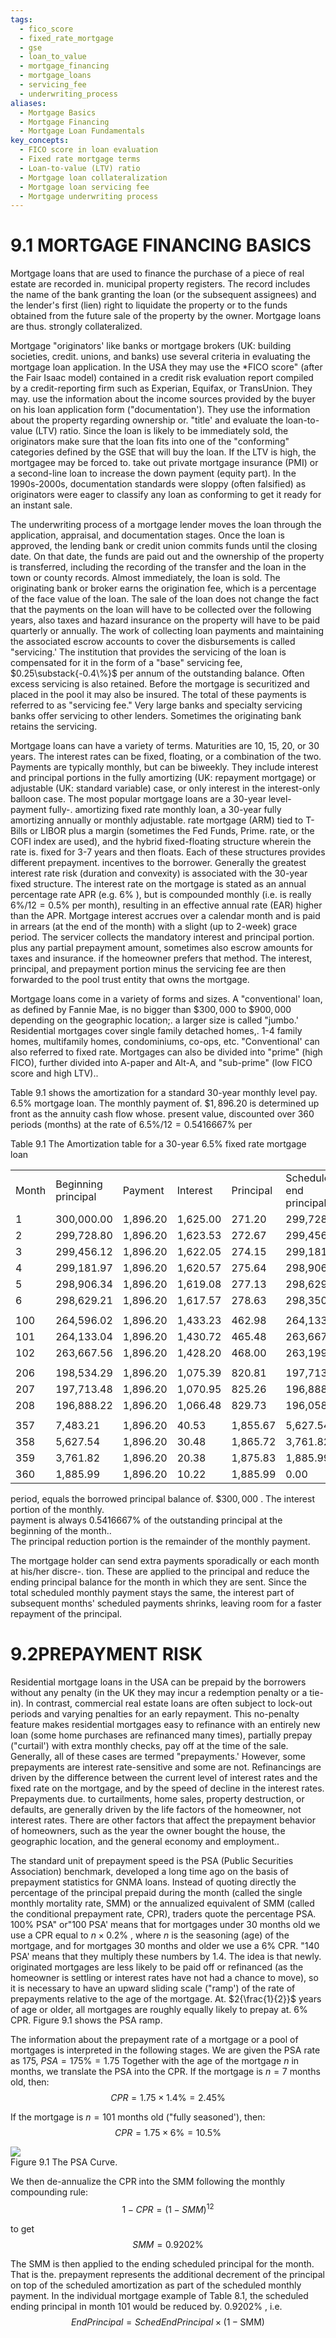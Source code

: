 ```yaml
---
tags:
  - fico_score
  - fixed_rate_mortgage
  - gse
  - loan_to_value
  - mortgage_financing
  - mortgage_loans
  - servicing_fee
  - underwriting_process
aliases:
  - Mortgage Basics
  - Mortgage Financing
  - Mortgage Loan Fundamentals
key_concepts:
  - FICO score in loan evaluation
  - Fixed rate mortgage terms
  - Loan-to-value (LTV) ratio
  - Mortgage loan collateralization
  - Mortgage loan servicing fee
  - Mortgage underwriting process
---
```


# 9.1  MORTGAGE FINANCING BASICS  

Mortgage loans that are used to finance the purchase of a piece of real estate are recorded in. municipal property registers. The record includes the name of the bank granting the loan (or the subsequent assignees) and the lender's first (lien) right to liquidate the property or to the funds obtained from the future sale of the property by the owner. Mortgage loans are thus. strongly collateralized.  

Mortgage "originators' like banks or mortgage brokers (UK: building societies, credit. unions, and banks) use several criteria in evaluating the mortgage loan application. In the USA they may use the \*FICO score" (after the Fair Isaac model) contained in a credit risk evaluation report compiled by a credit-reporting firm such as Experian, Equifax, or TransUnion. They may. use the information about the income sources provided by the buyer on his loan application form ("documentation'). They use the information about the property regarding ownership or. "title' and evaluate the loan-to-value (LTV) ratio. Since the loan is likely to be immediately sold, the originators make sure that the loan fits into one of the "conforming" categories defined by the GSE that will buy the loan. If the LTV is high, the mortgagee may be forced to. take out private mortgage insurance (PMI) or a second-line loan to increase the down payment (equity part). In the 1990s-2000s, documentation standards were sloppy (often falsified) as originators were eager to classify any loan as conforming to get it ready for an instant sale.  

The underwriting process of a mortgage lender moves the loan through the application, appraisal, and documentation stages. Once the loan is approved, the lending bank or credit union commits funds until the closing date. On that date, the funds are paid out and the ownership of the property is transferred, including the recording of the transfer and the loan in the town or county records. Almost immediately, the loan is sold. The originating bank or broker earns the origination fee, which is a percentage of the face value of the loan. The sale of the loan does not change the fact that the payments on the loan will have to be collected over the following years, also taxes and hazard insurance on the property will have to be paid quarterly or annually. The work of collecting loan payments and maintaining the associated escrow accounts to cover the disbursements is called "servicing.' The institution that provides the servicing of the loan is compensated for it in the form of a "base" servicing fee, $0.25\substack{-0.4\%}$ per annum of the outstanding balance. Often excess servicing is also retained. Before the mortgage is securitized and placed in the pool it may also be insured. The total of these payments is referred to as "servicing fee." Very large banks and specialty servicing banks offer servicing to other lenders. Sometimes the originating bank retains the servicing.  

Mortgage loans can have a variety of terms. Maturities are 10, 15, 20, or 30 years. The interest rates can be fixed, floating, or a combination of the two. Payments are typically monthly, but can be biweekly. They include interest and principal portions in the fully amortizing (UK: repayment mortgage) or adjustable (UK: standard variable) case, or only interest in the interest-only balloon case. The most popular mortgage loans are a 30-year level-payment fully-. amortizing fixed rate monthly loan, a 30-year fully amortizing annually or monthly adjustable. rate mortgage (ARM) tied to T-Bills or LIBOR plus a margin (sometimes the Fed Funds, Prime. rate, or the COFI index are used), and the hybrid fixed-floating structure wherein the rate is. fixed for 3-7 years and then floats. Each of these structures provides different prepayment. incentives to the borrower. Generally the greatest interest rate risk (duration and convexity) is associated with the 30-year fixed structure. The interest rate on the mortgage is stated as an annual percentage rate APR (e.g. $6\%$ ), but is compounded monthly (i.e. is really $6\%/12=0.5\%$ per month), resulting in an effective annual rate (EAR) higher than the APR. Mortgage interest accrues over a calendar month and is paid in arrears (at the end of the month) with a slight (up to 2-week) grace period. The servicer collects the mandatory interest and principal portion. plus any partial prepayment amount, sometimes also escrow amounts for taxes and insurance. if the homeowner prefers that method. The interest, principal, and prepayment portion minus the servicing fee are then forwarded to the pool trust entity that owns the mortgage.  

Mortgage loans come in a variety of forms and sizes. A "conventional' loan, as defined by Fannie Mae, is no bigger than $\$300,000$ to $\$900,000$ depending on the geographic location;. a larger size is called "jumbo.' Residential mortgages cover single family detached homes,. 1-4 family homes, multifamily homes, condominiums, co-ops, etc. "Conventional' can also referred to fixed rate. Mortgages can also be divided into "prime" (high FICO), further divided into A-paper and Alt-A, and "sub-prime" (low FICO score and high LTV)..  

Table 9.1 shows the amortization for a standard 30-year monthly level pay. $6.5\%$ mortgage loan. The monthly payment of. $\$1,896.20$ is determined up front as the annuity cash flow whose. present value, discounted over 360 periods (months) at the rate of $6.5\%/12=0.5416667\%$ per  

Table 9.1 The Amortization table for a 30-year $6.5\%$ fixed rate mortgage loan   


<html><body><table><tr><td>Month</td><td>Beginning principal</td><td>Payment</td><td>Interest</td><td>Principal</td><td>Scheduled end principal</td></tr><tr><td>1</td><td>300,000.00</td><td>1,896.20</td><td>1,625.00</td><td>271.20</td><td>299,728.80</td></tr><tr><td>2</td><td>299,728.80</td><td>1,896.20</td><td>1,623.53</td><td>272.67</td><td>299,456.12</td></tr><tr><td>3</td><td>299,456.12</td><td>1,896.20</td><td>1,622.05</td><td>274.15</td><td>299,181.97</td></tr><tr><td>4</td><td>299,181.97</td><td>1,896.20</td><td>1,620.57</td><td>275.64</td><td>298,906.34</td></tr><tr><td>5</td><td>298,906.34</td><td>1,896.20</td><td>1,619.08</td><td>277.13</td><td>298,629.21</td></tr><tr><td>6</td><td>298,629.21</td><td>1,896.20</td><td>1,617.57</td><td>278.63</td><td>298,350.58</td></tr><tr><td></td><td></td><td></td><td></td><td></td><td></td></tr><tr><td>100</td><td>264,596.02</td><td>1,896.20</td><td>1,433.23</td><td>462.98</td><td>264,133.04</td></tr><tr><td>101</td><td>264,133.04</td><td>1,896.20</td><td>1,430.72</td><td>465.48</td><td>263,667.56</td></tr><tr><td>102</td><td>263,667.56</td><td>1,896.20</td><td>1,428.20</td><td>468.00</td><td>263,199.55</td></tr><tr><td></td><td></td><td></td><td></td><td></td><td></td></tr><tr><td>206</td><td>198,534.29</td><td>1,896.20</td><td>1,075.39</td><td>820.81</td><td>197,713.48</td></tr><tr><td>207</td><td>197,713.48</td><td>1,896.20</td><td>1,070.95</td><td>825.26</td><td>196,888.22</td></tr><tr><td>208</td><td>196,888.22</td><td>1,896.20</td><td>1,066.48</td><td>829.73</td><td>196,058.50</td></tr><tr><td></td><td></td><td></td><td></td><td></td><td></td></tr><tr><td>357</td><td>7,483.21</td><td>1,896.20</td><td>40.53</td><td>1,855.67</td><td>5,627.54</td></tr><tr><td>358</td><td>5,627.54</td><td>1,896.20</td><td>30.48</td><td>1,865.72</td><td>3,761.82</td></tr><tr><td>359</td><td>3,761.82</td><td>1,896.20</td><td>20.38</td><td>1,875.83</td><td>1,885.99</td></tr><tr><td>360</td><td>1,885.99</td><td>1,896.20</td><td>10.22</td><td>1,885.99</td><td>0.00</td></tr></table></body></html>  

period, equals the borrowed principal balance of. $\$300,000$ . The interest portion of the monthly.   
payment is always $0.5416667\%$ of the outstanding principal at the beginning of the month..   
The principal reduction portion is the remainder of the monthly payment.  

The mortgage holder can send extra payments sporadically or each month at his/her discre-. tion. These are applied to the principal and reduce the ending principal balance for the month in which they are sent. Since the total scheduled monthly payment stays the same, the interest part of subsequent months' scheduled payments shrinks, leaving room for a faster repayment of the principal.  

# 9.2PREPAYMENT RISK  

Residential mortgage loans in the USA can be prepaid by the borrowers without any penalty (in the UK they may incur a redemption penalty or a tie-in). In contrast, commercial real estate loans are often subject to lock-out periods and varying penalties for an early repayment. This no-penalty feature makes residential mortgages easy to refinance with an entirely new loan (some home purchases are refinanced many times), partially prepay ("curtail') with extra monthly checks, pay off at the time of the sale. Generally, all of these cases are termed "prepayments.' However, some prepayments are interest rate-sensitive and some are not. Refinancings are driven by the difference between the current level of interest rates and the fixed rate on the mortgage, and by the speed of decline in the interest rates. Prepayments due. to curtailments, home sales, property destruction, or defaults, are generally driven by the life factors of the homeowner, not interest rates. There are other factors that affect the prepayment behavior of homeowners, such as the year the owner bought the house, the geographic location, and the general economy and employment..  

The standard unit of prepayment speed is the PSA (Public Securities Association) benchmark, developed a long time ago on the basis of prepayment statistics for GNMA loans. Instead of quoting directly the percentage of the principal prepaid during the month (called the single monthly mortality rate, SMM) or the annualized equivalent of SMM (called the conditional prepayment rate, CPR), traders quote the percentage PSA. $100\%$ PSA" or"100 PSA' means that for mortgages under 30 months old we use a CPR equal to $n\times0.2\%$ , where $n$ is the seasoning (age) of the mortgage, and for mortgages 30 months and older we use a $6\%$ CPR. "140 PSA' means that they multiply these numbers by 1.4. The idea is that newly. originated mortgages are less likely to be paid off or refinanced (as the homeowner is settling or interest rates have not had a chance to move), so it is necessary to have an upward sliding scale ("ramp') of the rate of prepayments relative to the age of the mortgage. At. $2{\frac{1}{2}}$ years of age or older, all mortgages are roughly equally likely to prepay at. $6\%$ CPR. Figure 9.1 shows the PSA ramp.  

The information about the prepayment rate of a mortgage or a pool of mortgages is interpreted in the following stages. We are given the PSA rate as 175, $P S A=175\%=1.75$ Together with the age of the mortgage $n$ in months, we translate the PSA into the CPR. If the mortgage is $n=7$ months old, then:  
$$
C P R=1.75\times1.4\%=2.45\%
$$  

If the mortgage is $n=101$ months old ("fully seasoned'), then:  
$$
C P R=1.75\times6\%=10.5\%
$$  

![](f6990e61df5bcafb909f1ae66c043bcbb204c386b498be5afe648256660738ce.jpg)  
Figure 9.1 The PSA Curve.  

We then de-annualize the CPR into the SMM following the monthly compounding rule:  
$$
1-C P R=(1-S M M)^{12}
$$  

to get  
$$
S M M=0.9202\%
$$  

The SMM is then applied to the ending scheduled principal for the month. That is the. prepayment represents the additional decrement of the principal on top of the scheduled amortization as part of the scheduled monthly payment. In the individual mortgage example of Table 8.1, the scheduled ending principal in month 101 would be reduced by. $0.9202\%$ , i.e.  
$$
E n d P r i n c i p a l=S c h e d E n d P r i n c i p a l\times(1-\mathrm{SMM})
$$
